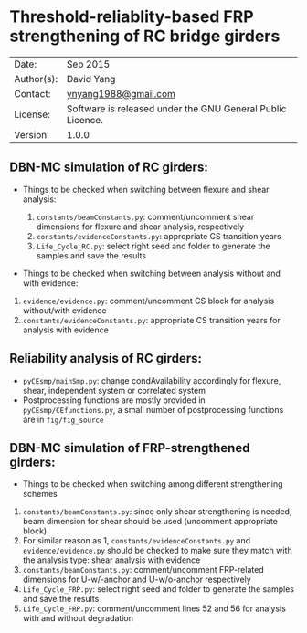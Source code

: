 Threshold-reliablity-based FRP strengthening of RC bridge girders
==========================

|              |                                                           |
| ------------ | --------------------------------------------------------- |
| Date:        | Sep 2015                                                  |
| Author(s):   | David Yang                                                |
| Contact:     | ynyang1988@gmail.com                                      |
| License:     | Software is released under the GNU General Public Licence.|
| Version:     | 1.0.0                                                     |

DBN-MC simulation of RC girders:
-----
* Things to be checked when switching between flexure and shear analysis:
    1. ```constants/beamConstants.py```: comment/uncomment shear dimensions for
    flexure and shear analysis, respectively
    2. ```constants/evidenceConstants.py```: appropriate CS transition years
    3. ```Life_Cycle_RC.py```: select right seed and folder to generate the samples
    and save the results

* Things to be checked when switching between analysis without and with
  evidence:
1. ```evidence/evidence.py```: comment/uncomment CS block for analysis
   without/with evidence
2. ```constants/evidenceConstants.py```: appropriate CS transition years for
   analysis with evidence

Reliability analysis of RC girders:
-----
* ```pyCEsmp/mainSmp.py```: change condAvailability accordingly for
  flexure, shear, independent system or correlated system
* Postprocessing functions are mostly provided in ```pyCEsmp/CEfunctions.py```,
  a small number of postprocessing functions are in ```fig/fig_source```

DBN-MC simulation of FRP-strengthened girders:
-----
* Things to be checked when switching among different strengthening schemes
1. ```constants/beamConstants.py```: since only shear strengthening is needed,
   beam dimension for shear should be used (uncomment appropriate block)
2. For similar reason as 1, ```constants/evidenceConstants.py``` and
   ```evidence/evidence.py``` should be checked to make sure they match with
   the analysis type: shear analysis with evidence
3. ```constants/beamConstants.py```: comment/uncomment FRP-related dimensions
   for U-w/-anchor and U-w/o-anchor respectively
4. ```Life_Cycle_FRP.py```: select right seed and folder to generate the samples
   and save the results
5. ```Life_Cycle_FRP.py```: comment/uncomment lines 52 and 56 for analysis with
   and without degradation
